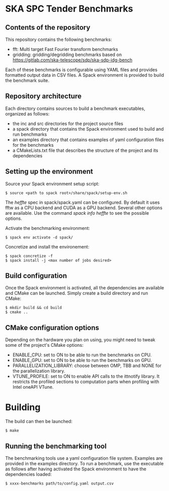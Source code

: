 # SKA SPC Tender Benchmarks

## Contents of the repository
This repository contains the following benchmarks:
- fft: Multi target Fast Fourier transform benchmarks
- gridding: gridding/degridding benchmarks based on https://gitlab.com/ska-telescope/sdp/ska-sdp-idg-bench

Each of these benchmarks is configurable using YAML files and provides formatted output data in CSV files.
A Spack environment is provided to build the benchmark suite.

## Repository architecture
Each directory contains sources to build a benchmark executables, organized as follows:
- the inc and src directories for the project source files
- a spack directory that contains the Spack environment used to build and run benchmarks
- an examples directory that contains examples of yaml configuration files for the benchmarks
- a CMakeLists.txt file that describes the structure of the project and its dependencies

## Setting up the environment
Source your Spack environment setup script:
```shell
$ source <path to spack root>/share/spack/setup-env.sh
```

The *heffte* spec in spack/spack.yaml can be configured. By default it uses fftw as a CPU backend and CUDA as a GPU backend. Several other options are available. Use the command *spack info heffte* to see the possible options.

Activate the benchmarking environment:
```shell
$ spack env activate -d spack/
```

Concretize and install the environement:
```shell
$ spack concretize -f
$ spack install -j <max number of jobs desired>
```

## Build configuration
Once the Spack environment is activated, all the dependencies are available and CMake can be launched. Simply create a build directory and run CMake:
```shell
$ mkdir build && cd build
$ cmake ..
```

## CMake configuration options
Depending on the hardware you plan on using, you might need to tweak some of the project's CMake options:
- ENABLE_CPU: set to ON to be able to run the benchmarks on CPU.
- ENABLE_GPU: set to ON to be able to run the benchmarks on GPU.
- PARALLELIZATION_LIBRARY: choose between OMP, TBB and NONE for the parallelization library.
- VTUNE_PROFILE: set to ON to enable API calls to the ittnotify library. It restricts the profiled sections to computation parts when profiling with Intel oneAPI VTune.

# Building
The build can then be launched:
```shell
$ make
```

## Running the benchmarking tool

The benchmarking tools use a yaml configuration file system. Examples are provided in the examples directory.
To run a benchmark, use the executable as follows after having activated the Spack environment to have the dependencies loaded:
```shell
$ xxxx-benchmarks path/to/config.yaml output.csv
```
